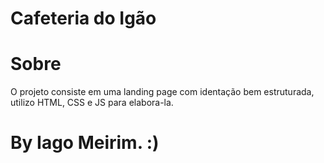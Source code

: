 # Cafeteria do Igão 

# Sobre

O projeto consiste em uma landing page com identação bem estruturada, utilizo HTML, CSS e JS para elabora-la.

# By Iago Meirim. :)
